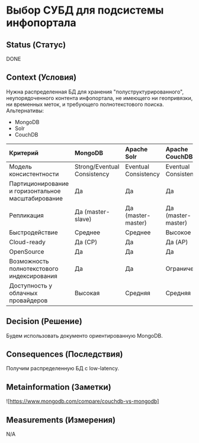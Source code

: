 # Выбор СУБД для подсистемы инфопортала

## Status (Статус)
DONE

## Context (Условия)
Нужна распределенная БД для хранения "полуструктурированного", неупорядоченного контента инфопортала, не имеющего ни геопривязки, ни временных меток, и требующего полнотекстового поиска. 
Альтернативы: 
- MongoDB
- Solr
- CouchDB

| Критерий                                           | MongoDB                     | Apache Solr          | Apache CouchDB          | 
|:---------------------------------------------------|:----------------------------|:---------------------|:------------------------|
| Модель консистентности                             | Strong/Eventual Consistency | Eventual Consistency | Eventual Consistency    |
| Партиционирование и горизонтальное масштабирование | Да                          | Да                   | Да                      |
| Репликация                                         | Да (master-slave)           | Да (master-master)   | Да (master-master)      |
| Быстродействие                                     | Среднее                     | Среднее              | Высокое                 |
| Cloud-ready                                        | Да (CP)                     | Да                   | Да (AP)                 |
| OpenSource                                         | Да                          | Да                   | Да                      |
| Возможность полнотекстового индексирования         | Да                          | Да                   | Ограничено              |
| Доступность у облачных провайдеров                 | Высокая                     | Средняя              | Средняя                 |


## Decision (Решение)
Будем использовать документо ориентированную MongoDB.

## Consequences (Последствия)
Получим распределенную БД с low-latency.

## Metainformation (Заметки)
![https://www.mongodb.com/compare/couchdb-vs-mongodb]

## Measurements (Измерения)
N/A
